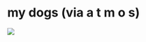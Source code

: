 <!--
id: 11044350
link: http://tumblr.atmos.org/post/11044350/my-dogs-via-a-t-m-o-s
slug: my-dogs-via-a-t-m-o-s
date: Fri Sep 07 2007 15:39:11 GMT-0700 (PDT)
publish: 2007-09-07
tags: 
title: my dogs (via a t m o s)
-->


my dogs (via a t m o s)
=======================

![](http://25.media.tumblr.com/11044350_500.jpg)

